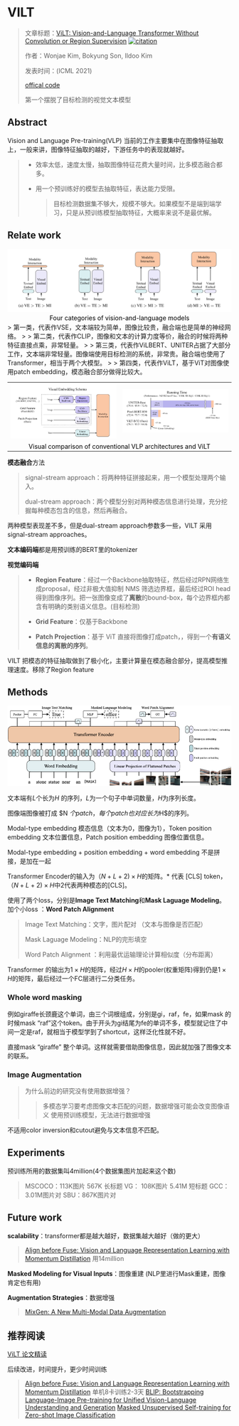 # VILT

> 文章标题：[ViLT: Vision-and-Language Transformer Without Convolution or Region Supervision](https://arxiv.org/abs/2102.03334) [![citation](https://img.shields.io/badge/dynamic/json?label=citation&query=citationCount&url=https%3A%2F%2Fapi.semanticscholar.org%2Fgraph%2Fv1%2Fpaper%2F0839722fb5369c0abaff8515bfc08299efc790a1%3Ffields%3DcitationCount)](https://www.semanticscholar.org/paper/ViLT%3A-Vision-and-Language-Transformer-Without-or-Kim-Son/0839722fb5369c0abaff8515bfc08299efc790a1)
>
> 作者：Wonjae Kim, Bokyung Son, Ildoo Kim
>
> 发表时间：(ICML 2021)
>
> [offical code](https://github.com/dandelin/vilt) 
>
> 第一个摆脱了目标检测的视觉文本模型

## Abstract

Vision and Language Pre-training(VLP) 当前的工作主要集中在图像特征抽取上，一般来讲，图像特征抽取的越好，下游任务中的表现就越好。

> * 效率太低，速度太慢，抽取图像特征花费大量时间，比多模态融合都多。
>
> * 用一个预训练好的模型去抽取特征，表达能力受限。
>
>   > 目标检测数据集不够大，规模不够大。如果模型不是端到端学习，只是从预训练模型抽取特征，大概率来说不是最优解。

## Relate work

<center>
    <img src = "VILT.assets/vilt_model.png">
    <br>
    <div style="color:black; border-bottrm: 1px solid #d9d9d9;
              display: inline-block;
              padding: 2px;">Four categories of vision-and-language models
    </div>
</center>
> 第一类，代表作VSE，文本端较为简单，图像比较贵，融合端也是简单的神经网络。
>
> 第二类，代表作CLIP，图像和文本的计算力度等价，融合的时候将两种特征直接点乘，非常轻量。
>
> 第三类，代表作ViLBERT、UNITER占据了大部分工作，文本端非常轻量。图像端使用目标检测的系统，非常贵。融合端也使用了Transformer，相当于两个大模型。
>
> 第四类，代表作ViLT，基于ViT对图像使用patch embedding，模态融合部分做得比较大。

<table border="0">
    <tr>
        <td align="center"><img src = "VILT.assets/vilt_compare.png"></td>
        <td align="center"><img src = "VILT.assets/vilt_runtime.png"></td>
    </tr>
    <tr>
        <td colspan="2" align="center" style="color:black; border-bottrm: 1px solid #d9d9d9;
              padding: 2px;">Visual comparison of conventional VLP architectures and  ViLT</td>
    </tr>
</table>

**模态融合**方法

> signal-stream approach：将两种特征拼接起来，用一个模型处理两个输入。
>
> dual-stream approach：两个模型分别对两种模态信息进行处理，充分挖掘每种模态包含的信息，然后再融合。

两种模型表现差不多，但是dual-stream approach参数多一些，VILT 采用signal-stream approaches。

**文本编码端**都是用预训练的BERT里的tokenizer

**视觉编码端**

> * **Region Feature**：经过一个Backbone抽取特征，然后经过RPN网络生成proposal，经过非极大值抑制 NMS 筛选边界框，最后经过ROI head得到图像序列。把一张图像变成了**离散**的bound-box，每个边界框内都含有明确的类别语义信息。(目标检测)
>
> * **Grid Feature**：仅基于Backbone
>
> * **Patch Projection**：基于 ViT 直接将图像打成patch，，得到一个**有语义信息的离散的序列**。
>

VILT 把模态的特征抽取做到了极小化，主要计算量在模态融合部分，提高模型推理速度。移除了Region feature 

## Methods


![The main figure](VILT.assets/vilt.png)

文本端有$L$个长为$H$ 的序列，$L$为一个句子中单词数量，$H$为序列长度。

图像端图像被打成 $N $个patch，每个patch也对应长为$H$的序列。

Modal-type embedding 模态信息（文本为0，图像为1），Token position embedding 文本位置信息，Patch position embedding 图像位置信息。

Modal-type embedding +  position embedding + word embedding 不是拼接，是加在一起

Transformer Encoder的输入为$（N+L+2)\times H$的矩阵。* 代表 [CLS] token，$（N+L+2)\times H$中2代表两种模态的[CLS]。

使用了两个loss，分别是**Image Text Matching**和**Mask Laguage Modeling**。加个小loss ：**Word Patch Alignment** 

> Image Text Matching：文字，图片配对 （文本与图像是否匹配）
>
> Mask Laguage Modeling：NLP的完形填空
>
> Word Patch Alignment ：利用最优运输理论计算相似度（分布距离）

Transformer 的输出为$1\times H$的矩阵，经过$H\times H$的pooler(权重矩阵)得到仍是$1\times H$的矩阵，最后经过一个FC层进行二分类任务。

### Whole word masking

例如giraffe长颈鹿这个单词，由三个词根组成，分别是gi，raf，fe，如果mask 的时候mask “raf”这个token。由于开头为gi结尾为fe的单词不多，模型就记住了中间一定是raf，就相当于模型学到了shortcut，这样泛化性就不好。

直接mask “giraffe” 整个单词。这样就需要借助图像信息，因此就加强了图像文本的联系。

### Image Augmentation

> 为什么前边的研究没有使用数据增强？
>
> > 多模态学习要考虑图像文本匹配的问题，数据增强可能会改变图像语义
> > 使用预训练模型，无法进行数据增强

不适用color inversion和cutout避免与文本信息不匹配。

## Experiments

预训练所用的数据集叫4million(4个数据集图片加起来这个数)

> MSCOCO：113K图片 567K 长标题
> VG： 108K图片 5.41M 短标题
> GCC：3.01M图片对
> SBU：867K图片对

## Future work

**scalability**：transformer都是越大越好，数据集越大越好（做的更大）

> [Align before Fuse: Vision and Language Representation Learning with Momentum Distillation](https://arxiv.org/abs/2107.07651) 用14million

**Masked Modeling for Visual Inputs**：图像重建 (NLP里进行Mask重建，图像肯定也有用)

> 

**Augmentation Strategies**：数据增强

> [MixGen: A New Multi-Modal Data Augmentation](https://arxiv.org/abs/2206.08358)

## 推荐阅读

[ViLT 论文精读](https://www.bilibili.com/video/BV14r4y1j74y/?spm_id_from=333.788&vd_source=d28e92983881d85b633a5acf8e46efaa)

后续改进，时间提升，更少时间训练

> [Align before Fuse: Vision and Language Representation Learning with Momentum Distillation](https://arxiv.org/abs/2107.07651) 单机8卡训练2-3天
> [BLIP: Bootstrapping Language-Image Pre-training for Unified Vision-Language Understanding and Generation](https://arxiv.org/abs/2201.12086)
> [Masked Unsupervised Self-training for Zero-shot Image Classification](https://arxiv.org/abs/2206.02967)